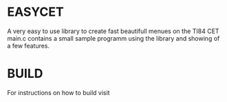 # EASYCET
A very easy to use library to create fast beautifull menues on the TI84 CET
main.c contains a small sample programm using the library and showing of a few features.
# BUILD
For instructions on how to build visit 
